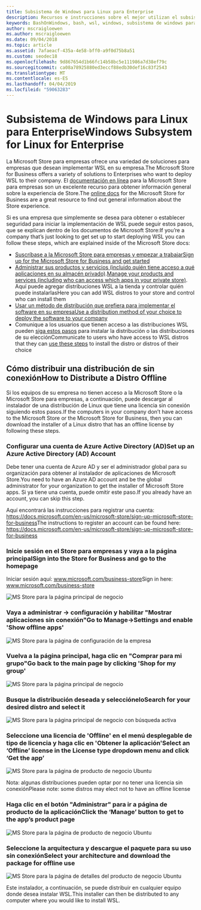 ```yaml
---
title: Subsistema de Windows para Linux para Enterprise
description: Recursos e instrucciones sobre el mejor utilizan el subsistema de Windows para Linux en un entorno empresarial.
keywords: BashOnWindows, bash, wsl, windows, subsistema de windows para linux, windowssubsystem, ubuntu, debian, suse, windows 10, enterprise, implementación, sin conexión, empaquetado, almacén, distribución, instalación, instalar
author: mscraigloewen
ms.author: mscraigloewen
ms.date: 09/04/2018
ms.topic: article
ms.assetid: 7afaeacf-435a-4e58-bff0-a9f0d75b8a51
ms.custom: seodec18
ms.openlocfilehash: 9d867654d1b66fc14b58bc5e111986a7d38ef79c
ms.sourcegitcommit: ca08a78925880ed3eccf88edb30def16c83f2543
ms.translationtype: MT
ms.contentlocale: es-ES
ms.lasthandoff: 04/04/2019
ms.locfileid: "59063283"
---
```

# <a name="windows-subsystem-for-linux-for-enterprise"></a><span data-ttu-id="9c007-104">Subsistema de Windows para Linux para Enterprise</span><span class="sxs-lookup"><span data-stu-id="9c007-104">Windows Subsystem for Linux for Enterprise</span></span>

<span data-ttu-id="9c007-105">La Microsoft Store para empresas ofrece una variedad de soluciones para empresas que desean implementar WSL en su empresa.</span><span class="sxs-lookup"><span data-stu-id="9c007-105">The Microsoft Store for Business offers a variety of solutions to Enterprises who want to deploy WSL to their company.</span></span> <span data-ttu-id="9c007-106">El [documentación en línea](https://docs.microsoft.com/en-us/microsoft-store/) para la Microsoft Store para empresas son un excelente recurso para obtener información general sobre la experiencia de Store.</span><span class="sxs-lookup"><span data-stu-id="9c007-106">The [online docs](https://docs.microsoft.com/en-us/microsoft-store/) for the Microsoft Store for Business are a great resource to find out general information about the Store experience.</span></span>

<span data-ttu-id="9c007-107">Si es una empresa que simplemente se desea para obtener o establecer seguridad para iniciar la implementación de WSL puede seguir estos pasos, que se explican dentro de los documentos de Microsoft Store:</span><span class="sxs-lookup"><span data-stu-id="9c007-107">If you’re a company that’s just looking to get set up to start deploying WSL you can follow these steps, which are explained inside of the Microsoft Store docs:</span></span>

* [<span data-ttu-id="9c007-108">Suscríbase a la Microsoft Store para empresas y empezar a trabajar</span><span class="sxs-lookup"><span data-stu-id="9c007-108">Sign up for the Microsoft Store for Business and get started</span></span>](https://docs.microsoft.com/en-us/microsoft-store/sign-up-microsoft-store-for-business-overview)
* <span data-ttu-id="9c007-109">[Administrar sus productos y servicios (incluido quién tiene acceso a qué aplicaciones en su almacén privado)](https://docs.microsoft.com/en-us/microsoft-store/manage-apps-microsoft-store-for-business-overview).</span><span class="sxs-lookup"><span data-stu-id="9c007-109">[Manage your products and services (including who can access which apps in your private store)](https://docs.microsoft.com/en-us/microsoft-store/manage-apps-microsoft-store-for-business-overview).</span></span> <span data-ttu-id="9c007-110">Aquí puede agregar distribuciones WSL a la tienda y controlar quién puede instalarlas</span><span class="sxs-lookup"><span data-stu-id="9c007-110">Here you can add WSL distros to your store and control who can install them</span></span>
* [<span data-ttu-id="9c007-111">Usar un método de distribución que prefiera para implementar el software en su empresa</span><span class="sxs-lookup"><span data-stu-id="9c007-111">Use a distribution method of your choice to deploy the software to your company</span></span>](https://docs.microsoft.com/en-us/microsoft-store/distribute-apps-to-your-employees-microsoft-store-for-business)
* <span data-ttu-id="9c007-112">Comunique a los usuarios que tienen acceso a las distribuciones WSL pueden [siga estos pasos](https://docs.microsoft.com/en-us/windows/wsl/install-win10) para instalar la distribución o las distribuciones de su elección</span><span class="sxs-lookup"><span data-stu-id="9c007-112">Communicate to users who have access to WSL distros that they can [use these steps](https://docs.microsoft.com/en-us/windows/wsl/install-win10) to install the distro or distros of their choice</span></span> 

## <a name="how-to-distribute-a-distro-offline"></a><span data-ttu-id="9c007-113">Cómo distribuir una distribución de sin conexión</span><span class="sxs-lookup"><span data-stu-id="9c007-113">How to Distribute a Distro Offline</span></span>

<span data-ttu-id="9c007-114">Si los equipos de su empresa no tienen acceso a la Microsoft Store o la Microsoft Store para empresas, a continuación, puede descargar al instalador de una distribución de Linux que tiene una licencia sin conexión siguiendo estos pasos.</span><span class="sxs-lookup"><span data-stu-id="9c007-114">If the computers in your company don’t have access to the Microsoft Store or the Microsoft Store for Business, then you can download the installer of a Linux distro that has an offline license by following these steps.</span></span> 

### <a name="set-up-an-azure-active-directory-ad-account"></a><span data-ttu-id="9c007-115">Configurar una cuenta de Azure Active Directory (AD)</span><span class="sxs-lookup"><span data-stu-id="9c007-115">Set up an Azure Active Directory (AD) Account</span></span> 

<span data-ttu-id="9c007-116">Debe tener una cuenta de Azure AD y ser el administrador global para su organización para obtener al instalador de aplicaciones de Microsoft Store.</span><span class="sxs-lookup"><span data-stu-id="9c007-116">You need to have an Azure AD account and be the global administrator for your organization to get the installer of Microsoft Store apps.</span></span> <span data-ttu-id="9c007-117">Si ya tiene una cuenta, puede omitir este paso.</span><span class="sxs-lookup"><span data-stu-id="9c007-117">If you already have an account, you can skip this step.</span></span>

<span data-ttu-id="9c007-118">Aquí encontrará las instrucciones para registrar una cuenta: https://docs.microsoft.com/en-us/microsoft-store/sign-up-microsoft-store-for-business</span><span class="sxs-lookup"><span data-stu-id="9c007-118">The instructions to register an account can be found here: https://docs.microsoft.com/en-us/microsoft-store/sign-up-microsoft-store-for-business</span></span>

### <a name="sign-into-the-store-for-business-and-go-to-the-homepage"></a><span data-ttu-id="9c007-119">Inicie sesión en el Store para empresas y vaya a la página principal</span><span class="sxs-lookup"><span data-stu-id="9c007-119">Sign into the Store for Business and go to the homepage</span></span>
<span data-ttu-id="9c007-120">Iniciar sesión aquí: www.microsoft.com/business-store</span><span class="sxs-lookup"><span data-stu-id="9c007-120">Sign in here: www.microsoft.com/business-store</span></span>

![MS Store para la página principal de negocio](media/offlineinstallscreens/1-screen.png)

### <a name="go-to-manage-settings-and-enable-show-offline-apps"></a><span data-ttu-id="9c007-122">Vaya a administrar -> configuración y habilitar "Mostrar aplicaciones sin conexión"</span><span class="sxs-lookup"><span data-stu-id="9c007-122">Go to Manage->Settings and enable 'Show offline apps'</span></span>

![MS Store para la página de configuración de la empresa](media/offlineinstallscreens/2-screen.png)

### <a name="go-back-to-the-main-page-by-clicking-shop-for-my-group"></a><span data-ttu-id="9c007-124">Vuelva a la página principal, haga clic en "Comprar para mi grupo"</span><span class="sxs-lookup"><span data-stu-id="9c007-124">Go back to the main page by clicking 'Shop for my group'</span></span>

![MS Store para la página principal de negocio](media/offlineinstallscreens/1-screen.png)

### <a name="search-for-your-desired-distro-and-select-it"></a><span data-ttu-id="9c007-126">Busque la distribución deseada y selecciónelo</span><span class="sxs-lookup"><span data-stu-id="9c007-126">Search for your desired distro and select it</span></span>

![MS Store para la página principal de negocio con búsqueda activa](media/offlineinstallscreens/3-screen.png)

### <a name="select-an-offline-license-in-the-license-type-dropdown-menu-and-click-get-the-app"></a><span data-ttu-id="9c007-128">Seleccione una licencia de 'Offline' en el menú desplegable de tipo de licencia y haga clic en 'Obtener la aplicación'</span><span class="sxs-lookup"><span data-stu-id="9c007-128">Select an ‘Offline’ license in the License type dropdown menu and click ‘Get the app’</span></span>

![MS Store para la página de producto de negocio Ubuntu](media/offlineinstallscreens/4-screen.png)

<span data-ttu-id="9c007-130">Nota: algunas distribuciones pueden optar por no tener una licencia sin conexión</span><span class="sxs-lookup"><span data-stu-id="9c007-130">Please note: some distros may elect not to have an offline license</span></span>

### <a name="click-the-manage-button-to-get-to-the-apps-product-page"></a><span data-ttu-id="9c007-131">Haga clic en el botón "Administrar" para ir a página de producto de la aplicación</span><span class="sxs-lookup"><span data-stu-id="9c007-131">Click the ‘Manage’ button to get to the app’s product page</span></span>

![MS Store para la página de producto de negocio Ubuntu](media/offlineinstallscreens/5-screen.png)

### <a name="select-your-architecture-and-download-the-package-for-offline-use"></a><span data-ttu-id="9c007-133">Seleccione la arquitectura y descargue el paquete para su uso sin conexión</span><span class="sxs-lookup"><span data-stu-id="9c007-133">Select your architecture and download the package for offline use</span></span>

![MS Store para la página de detalles del producto de negocio Ubuntu](media/offlineinstallscreens/6-screen.png)

<span data-ttu-id="9c007-135">Este instalador, a continuación, se puede distribuir en cualquier equipo donde desea instalar WSL.</span><span class="sxs-lookup"><span data-stu-id="9c007-135">This installer can then be distributed to any computer where you would like to install WSL.</span></span>